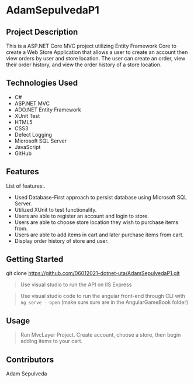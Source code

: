# AdamSepulvedaP1

## Project Description

This is a ASP.NET Core MVC project utilizing Entity Framework Core to create a Web Store Application that allows a user to create an account then view orders by user and store location. The user can create an order, view their order history, and view the order history of a store location.

## Technologies Used

* C# 
* ASP.NET MVC
* ADO.NET Entity Framework
* XUnit Test
* HTML5
* CSS3
* Defect Logging
* Microsoft SQL Server
* JavaScript
* GitHub

## Features

List of features:.
* Used Database-First approach to persist database using Microsoft SQL Server.
* Utilized XUnit to test functionality.
* Users are able to register an account and login to store.
* Users are able to choose store location they wish to purchase items from.
* Users are able to add items in cart and later purchase items from cart.
* Display order history of store and user.

## Getting Started
   
git clone https://github.com/06012021-dotnet-uta/AdamSepulvedaP1.git

> Use visual studio to run the API on IIS Express 

> Use visual studio code to run the angular front-end through CLI with `ng serve --open` (make sure sure are in the AngularGameBook folder)

## Usage

> Run MvcLayer Project. Create account, choose a store, then begin adding items to your cart.

## Contributors

Adam Sepulveda


